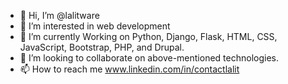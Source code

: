 - 👋 Hi, I’m @lalitware
- 👀 I’m interested in web development
- 🌱 I’m currently Working on Python, Django, Flask, HTML, CSS, JavaScript, Bootstrap, PHP, and Drupal. 
- 💞️ I’m looking to collaborate on above-mentioned technologies.
- 📫 How to reach me www.linkedin.com/in/contactlalit

<!---
lalitware/lalitware is a ✨ special ✨ repository because its `README.md` (this file) appears on your GitHub profile.
You can click the Preview link to take a look at your changes.
--->
